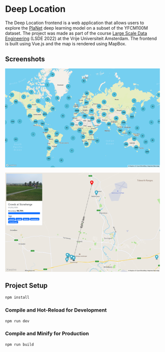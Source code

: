 # Deep Location 

The Deep Location frontend is a web application that allows users to explore the [PlaNet](https://research.google/pubs/pub45488/) deep learning model on a subset of the YFCM100M dataset. The project was made as part of the course [Large Scale Data Engineering](https://event.cwi.nl/lsde) (LSDE 2022) at the Vrije Universiteit Amsterdam. The frontend is built using Vue.js and the map is rendered using MapBox.

## Screenshots

![](screenshots/global.png)

![](screenshots/local.png)

## Project Setup

```sh
npm install
```

### Compile and Hot-Reload for Development

```sh
npm run dev
```

### Compile and Minify for Production

```sh
npm run build
```
